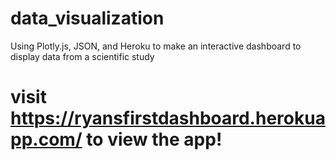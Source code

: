 # data_visualization
Using Plotly.js, JSON, and Heroku to make an interactive dashboard to display data from a scientific study
# visit https://ryansfirstdashboard.herokuapp.com/ to view the app!

